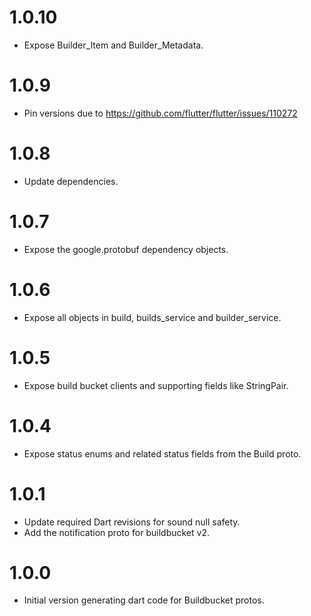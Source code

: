 # 1.0.10

- Expose Builder_Item and Builder_Metadata.

# 1.0.9

- Pin versions due to https://github.com/flutter/flutter/issues/110272

# 1.0.8

- Update dependencies.

# 1.0.7

- Expose the google.protobuf dependency objects.

# 1.0.6

- Expose all objects in build, builds_service and builder_service.

# 1.0.5

- Expose build bucket clients and supporting fields like StringPair.

# 1.0.4

- Expose status enums and related status fields from the Build proto.

# 1.0.1

- Update required Dart revisions for sound null safety.
- Add the notification proto for buildbucket v2.


# 1.0.0

- Initial version generating dart code for Buildbucket protos.
